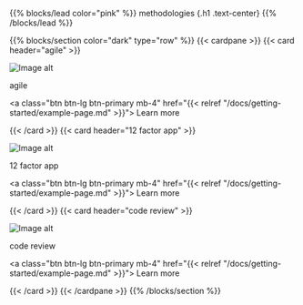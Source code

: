 {{% blocks/lead color="pink" %}}
methodologies
{.h1 .text-center}
{{% /blocks/lead %}}

{{% blocks/section color="dark" type="row" %}}
{{< cardpane >}}
{{< card header="agile" >}}

![Image alt](/continuous-integration.png)

agile

<a class="btn btn-lg btn-primary mb-4" href="{{< relref "/docs/getting-started/example-page.md" >}}">
Learn more <i class="fas fa-arrow-alt-circle-right ms-2"></i>
</a>

{{< /card >}}
{{< card header="12 factor app" >}}

![Image alt](/continuous-integration.png)

12 factor app

<a class="btn btn-lg btn-primary mb-4" href="{{< relref "/docs/getting-started/example-page.md" >}}">
Learn more <i class="fas fa-arrow-alt-circle-right ms-2"></i>
</a>

{{< /card >}}
{{< card header="code review" >}}

![Image alt](/continuous-integration.png)

code review

<a class="btn btn-lg btn-primary mb-4" href="{{< relref "/docs/getting-started/example-page.md" >}}">
Learn more <i class="fas fa-arrow-alt-circle-right ms-2"></i>
</a>

{{< /card >}}
{{< /cardpane >}}
{{% /blocks/section %}}